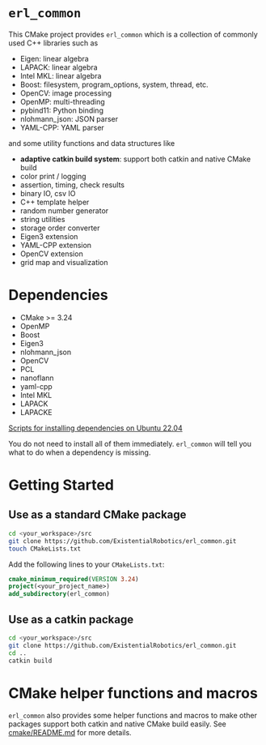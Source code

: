`erl_common`
============

This CMake project provides `erl_common` which is a collection of commonly used C++ libraries such as 
- Eigen: linear algebra
- LAPACK: linear algebra
- Intel MKL: linear algebra
- Boost: filesystem, program_options, system, thread, etc.
- OpenCV: image processing
- OpenMP: multi-threading
- pybind11: Python binding
- nlohmann_json: JSON parser
- YAML-CPP: YAML parser

and some utility functions and data structures like 
- **adaptive catkin build system**: support both catkin and native CMake build
- color print / logging
- assertion, timing, check results 
- binary IO, csv IO
- C++ template helper
- random number generator
- string utilities
- storage order converter
- Eigen3 extension
- YAML-CPP extension
- OpenCV extension
- grid map and visualization

# Dependencies
- CMake >= 3.24
- OpenMP
- Boost
- Eigen3
- nlohmann_json
- OpenCV
- PCL
- nanoflann
- yaml-cpp
- Intel MKL
- LAPACK
- LAPACKE

[Scripts for installing dependencies on Ubuntu 22.04](scripts/setup_ubuntu_22.04.bash)

You do not need to install all of them immediately. `erl_common` will tell you what to do when a dependency is missing.

# Getting Started
## Use as a standard CMake package

```bash
cd <your_workspace>/src
git clone https://github.com/ExistentialRobotics/erl_common.git
touch CMakeLists.txt
```

Add the following lines to your `CMakeLists.txt`:
```cmake
cmake_minimum_required(VERSION 3.24)
project(<your_project_name>)
add_subdirectory(erl_common)
```

## Use as a catkin package
```bash
cd <your_workspace>/src
git clone https://github.com/ExistentialRobotics/erl_common.git
cd ..
catkin build
```

# CMake helper functions and macros
`erl_common` also provides some helper functions and macros to make other packages support both catkin and native CMake 
build easily. See [cmake/README.md](cmake/README.md) for more details.
